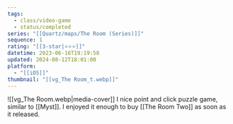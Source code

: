 ```yaml
---
tags:
  - class/video-game
  - status/completed
series: "[[Quartz/maps/The Room (Series)]]"
sequence: 1
rating: "[[3-star|⭐️⭐️⭐️]]"
datetime: 2023-06-16T19:19:58
updated: 2024-08-12T18:01:00
platform:
  - "[[iOS]]"
thumbnail: "[[vg_The Room_t.webp]]"
---
```

![[vg_The Room.webp|media-cover]]
I nice point and click puzzle game, similar to [[Myst]]. I enjoyed it enough to buy [[The Room Two]] as soon as it released.